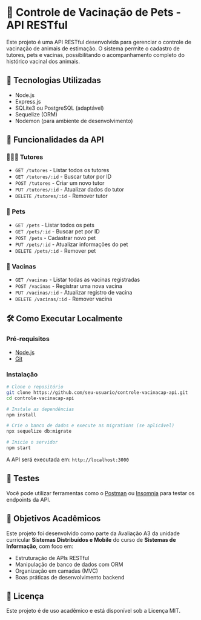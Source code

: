 
# 🐾 Controle de Vacinação de Pets - API RESTful

Este projeto é uma API RESTful desenvolvida para gerenciar o controle de vacinação de animais de estimação. O sistema permite o cadastro de tutores, pets e vacinas, possibilitando o acompanhamento completo do histórico vacinal dos animais.

## 🔧 Tecnologias Utilizadas

- Node.js
- Express.js
- SQLite3 ou PostgreSQL (adaptável)
- Sequelize (ORM)
- Nodemon (para ambiente de desenvolvimento)

## 🚀 Funcionalidades da API

### 🧑‍🤝‍🧑 Tutores
- `GET /tutores` - Listar todos os tutores
- `GET /tutores/:id` - Buscar tutor por ID
- `POST /tutores` - Criar um novo tutor
- `PUT /tutores/:id` - Atualizar dados do tutor
- `DELETE /tutores/:id` - Remover tutor

### 🐶 Pets
- `GET /pets` - Listar todos os pets
- `GET /pets/:id` - Buscar pet por ID
- `POST /pets` - Cadastrar novo pet
- `PUT /pets/:id` - Atualizar informações do pet
- `DELETE /pets/:id` - Remover pet

### 💉 Vacinas
- `GET /vacinas` - Listar todas as vacinas registradas
- `POST /vacinas` - Registrar uma nova vacina
- `PUT /vacinas/:id` - Atualizar registro de vacina
- `DELETE /vacinas/:id` - Remover vacina

## 🛠️ Como Executar Localmente

### Pré-requisitos

- [Node.js](https://nodejs.org/)
- [Git](https://git-scm.com/)

### Instalação

```bash
# Clone o repositório
git clone https://github.com/seu-usuario/controle-vacinacap-api.git
cd controle-vacinacap-api

# Instale as dependências
npm install

# Crie o banco de dados e execute as migrations (se aplicável)
npx sequelize db:migrate

# Inicie o servidor
npm start
```

A API será executada em: `http://localhost:3000`

## 🧪 Testes

Você pode utilizar ferramentas como o [Postman](https://www.postman.com/) ou [Insomnia](https://insomnia.rest/) para testar os endpoints da API.

## 📌 Objetivos Acadêmicos

Este projeto foi desenvolvido como parte da Avaliação A3 da unidade curricular **Sistemas Distribuídos e Mobile** do curso de **Sistemas de Informação**, com foco em:

- Estruturação de APIs RESTful
- Manipulação de banco de dados com ORM
- Organização em camadas (MVC)
- Boas práticas de desenvolvimento backend

## 📝 Licença

Este projeto é de uso acadêmico e está disponível sob a Licença MIT.
